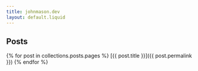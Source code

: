 ```yaml
---
title: johnmason.dev
layout: default.liquid
---
```

## Posts

{% for post in collections.posts.pages %}
[{{ post.title }}]({{ post.permalink }})
{% endfor %}
